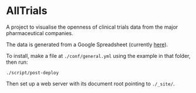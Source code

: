 AllTrials
=========

A project to visualise the openness of clinical trials data from the major
pharmaceutical companies.

The data is generated from a Google Spreadsheet (currently [here](https://docs.google.com/spreadsheets/d/1EMUUwsPLW2Ls377m3EbGIQtlCe1jFT2sK9yn5C7drqM/edit#gid=1670470452)).

To install, make a file at `./conf/general.yml` using the example in that folder, then run:

    ./script/post-deploy

Then set up a web server with its document root pointing to `./_site/`.
